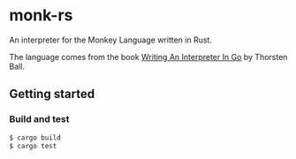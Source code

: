 # monk-rs

An interpreter for the Monkey Language written in Rust.

The language comes from the book [Writing An Interpreter In Go](https://interpreterbook.com/)
by Thorsten Ball.

## Getting started

### Build and test

```bash
$ cargo build
$ cargo test
```

